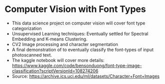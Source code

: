 # Computer Vision with Font Types

* This data science project on computer vision will cover font type categorization
* Unsupervised Learning techniques: Eventually settled for Spectral Embedding and K-means Clustering.
* CV2 Image processing and character segmentation
* A final demonstration of to eventually classify the font-types of input photoscanned text.
* The kaggle notebook will cover more details: https://www.kaggle.com/code/bensonduong/font-type-image-classification?scriptVersionId=108274206
* Source: https://archive.ics.uci.edu/ml/datasets/Character+Font+Images
